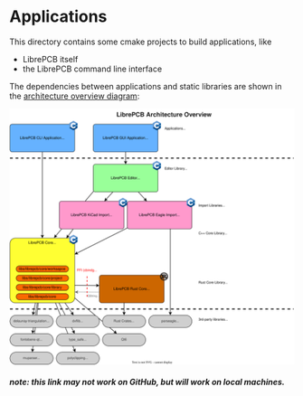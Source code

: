 # Applications

This directory contains some cmake projects to build applications, like

- LibrePCB itself
- the LibrePCB command line interface

The dependencies between applications and static libraries are shown in the
[architecture overview diagram](../dev/diagrams/architecture_overview.drawio.svg):

![Architecture Overview Diagram](../dev/diagrams/architecture_overview.drawio.svg)
<h5><i>note: this link may not work on GitHub, but will work on local machines.</i></h5>
